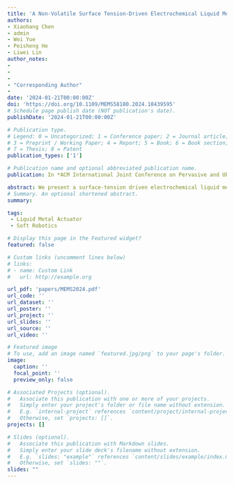 ```yaml
---
title: 'A Non-Volatile Surface Tension-Driven Electrochemical Liquid Metal Actuator'
authors: 
- Xiaohang Chen
- admin
- Wei Yue
- Peisheng He
- Liwei Lin
author_notes:
- 
-
-
- "Corresponding Author"
- 
date: '2024-01-21T00:00:00Z'
doi: 'https://doi.org/10.1109/MEMS58180.2024.10439595'
# Schedule page publish date (NOT publication's date).
publishDate: '2024-01-21T00:00:00Z'

# Publication type.
# Legend: 0 = Uncategorized; 1 = Conference paper; 2 = Journal article;
# 3 = Preprint / Working Paper; 4 = Report; 5 = Book; 6 = Book section;
# 7 = Thesis; 8 = Patent
publication_types: ['1']

# Publication name and optional abbreviated publication name.
publication: In *ACM International Joint Conference on Pervasive and Ubiquitous Computing and Proceedings of the 2021 (Ubicomp 2021)*

abstract: We present a surface-tension driven electrochemical liquid metal (LM) actuator without the gas-producing sidereaction and capable of fabrication/operation in ambient air for practical applications. A hybrid supercapacitor is introduced to inhibit the common counter electrode side reactions, and the use of quasi-solid-state ionic hydrogel instead of liquid electrolyte further enables non-volatile operations. A 2×4 LM droplet array is demonstrated to actuate by a low driving voltage of 3.5 V for a maximum force of ~8.5 mN and a displacement of 0.56 mm in only 1.75 s. With the favorable scaling law of surface tension,further miniaturization could provide new opportunities in applications such as micro-robots, microfluidics, soft robots, and so on.
# Summary. An optional shortened abstract.
summary: 

tags:
 - Liquid Metal Actuator
 - Soft Robotics

# Display this page in the Featured widget?
featured: false

# Custom links (uncomment lines below)
# links:
# - name: Custom Link
#   url: http://example.org

url_pdf: 'papers/MEMS2024.pdf'
url_code: ''
url_dataset: ''
url_poster: ''
url_project: ''
url_slides: ''
url_source: ''
url_video: ''

# Featured image
# To use, add an image named `featured.jpg/png` to your page's folder.
image:
  caption: ''
  focal_point: ''
  preview_only: false

# Associated Projects (optional).
#   Associate this publication with one or more of your projects.
#   Simply enter your project's folder or file name without extension.
#   E.g. `internal-project` references `content/project/internal-project/index.md`.
#   Otherwise, set `projects: []`.
projects: []

# Slides (optional).
#   Associate this publication with Markdown slides.
#   Simply enter your slide deck's filename without extension.
#   E.g. `slides: "example"` references `content/slides/example/index.md`.
#   Otherwise, set `slides: ""`.
slides: ""
---
```

